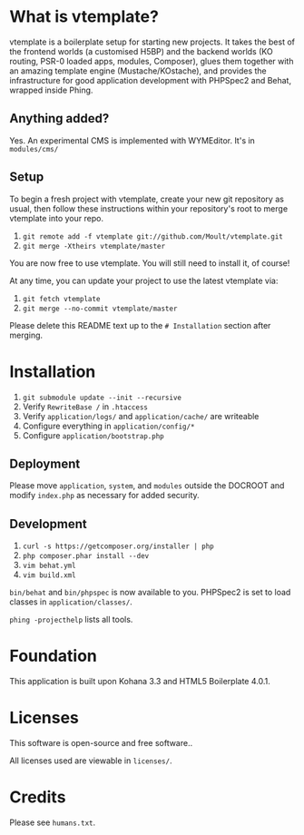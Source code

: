 # What is vtemplate?

vtemplate is a boilerplate setup for starting new projects. It takes the best of
the frontend worlds (a customised H5BP) and the backend worlds (KO routing,
PSR-0 loaded apps, modules, Composer), glues them together with an amazing
template engine (Mustache/KOstache), and provides the infrastructure for good
application development with PHPSpec2 and Behat, wrapped inside Phing.

## Anything added?

Yes. An experimental CMS is implemented with WYMEditor. It's in `modules/cms/`

## Setup

To begin a fresh project with vtemplate, create your new git repository as
usual, then follow these instructions within your repository's root to merge
vtemplate into your repo.

 1. `git remote add -f vtemplate git://github.com/Moult/vtemplate.git`
 2. `git merge -Xtheirs vtemplate/master`

You are now free to use vtemplate. You will still need to install it, of course!

At any time, you can update your project to use the latest vtemplate via:

 1. `git fetch vtemplate`
 2. `git merge --no-commit vtemplate/master`

Please delete this README text up to the `# Installation` section after merging.

# Installation

 1. `git submodule update --init --recursive`
 2. Verify `RewriteBase /` in `.htaccess`
 3. Verify `application/logs/` and `application/cache/` are writeable
 4. Configure everything in `application/config/*`
 5. Configure `application/bootstrap.php`

## Deployment

Please move `application`, `system`, and `modules` outside the DOCROOT and
modify `index.php` as necessary for added security.

## Development

 1. `curl -s https://getcomposer.org/installer | php`
 2. `php composer.phar install --dev`
 3. `vim behat.yml`
 4. `vim build.xml`

`bin/behat` and `bin/phpspec` is now available to you. PHPSpec2 is set to load
classes in `application/classes/`.

`phing -projecthelp` lists all tools.

# Foundation

This application is built upon Kohana 3.3 and HTML5 Boilerplate 4.0.1.

# Licenses

This software is open-source and free software..

All licenses used are viewable in `licenses/`.

# Credits

Please see `humans.txt`.
